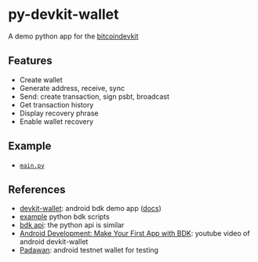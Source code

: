 # py-devkit-wallet
A demo python app for the [bitcoindevkit](https://bitcoindevkit.org/)

## Features
- Create wallet
- Generate address, receive, sync
- Send: create transaction, sign psbt, broadcast
- Get transaction history
- Display recovery phrase
- Enable wallet recovery

## Example
- [`main.py`](main.py)

## References
- [devkit-wallet](https://github.com/thunderbiscuit/devkit-wallet): android bdk demo app  ([docs](https://thunderbiscuit.github.io/devkit-wallet/))
- [example](https://github.com/thunderbiscuit/bitcoindevkit-scripts/tree/master/python) python bdk scripts
- [bdk api](https://bitcoindevkit.org/jvm/bdk-jvm/org.bitcoindevkit/index.html): the python api is similar
- [Android Development: Make Your First App with BDK](https://www.youtube.com/watch?v=r6opVPa9YJI): youtube video of android devkit-wallet
- [Padawan](https://github.com/thunderbiscuit/padawan-wallet): android testnet wallet for testing
